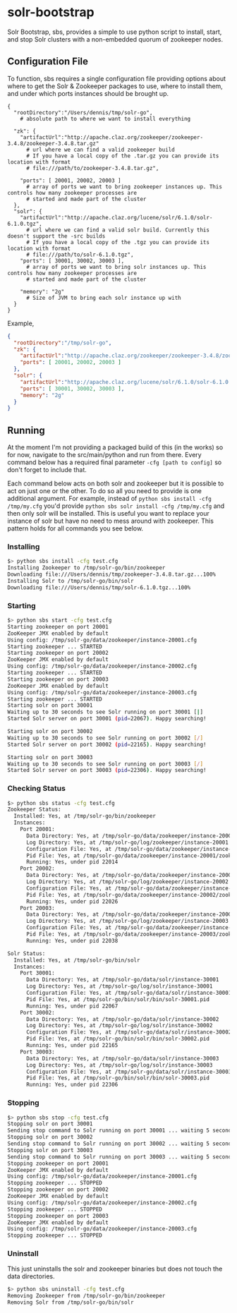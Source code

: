 # solr-bootstrap

Solr Bootstrap, sbs, provides a simple to use python script to install, start, and stop Solr clusters with a non-embedded quorum of zookeeper nodes.

## Configuration File

To function, sbs requires a single configuration file providing options about where to get the Solr & Zookeeper packages to use, where to install them, and under which ports instances should be brought up.

```
{
  "rootDirectory":"/Users/dennis/tmp/solr-go",
    # absolute path to where we want to install everything

  "zk": {
    "artifactUrl":"http://apache.claz.org/zookeeper/zookeeper-3.4.8/zookeeper-3.4.8.tar.gz"
      # url where we can find a valid zookeeper build
      # If you have a local copy of the .tar.gz you can provide its location with format
      # file:///path/to/zookeeper-3.4.8.tar.gz",

    "ports": [ 20001, 20002, 20003 ]
      # array of ports we want to bring zookeeper instances up. This controls how many zookeeper processes are 
      # started and made part of the cluster
  },
  "solr": {
    "artifactUrl":"http://apache.claz.org/lucene/solr/6.1.0/solr-6.1.0.tgz",
      # url where we can find a valid solr build. Currently this doesn't support the -src builds
      # If you have a local copy of the .tgz you can provide its location with format
      # file:///path/to/solr-6.1.0.tgz",
    "ports": [ 30001, 30002, 30003 ],
      # array of ports we want to bring solr instances up. This controls how many zookeeper processes are 
      # started and made part of the cluster

    "memory": "2g"
      # Size of JVM to bring each solr instance up with
  }
}
```

Example,
```json
{
  "rootDirectory":"/tmp/solr-go",
  "zk": {
    "artifactUrl":"http://apache.claz.org/zookeeper/zookeeper-3.4.8/zookeeper-3.4.8.tar.gz",
    "ports": [ 20001, 20002, 20003 ]
  },
  "solr": {
    "artifactUrl":"http://apache.claz.org/lucene/solr/6.1.0/solr-6.1.0.tgz",
    "ports": [ 30001, 30002, 30003 ],
    "memory": "2g"
  }
}
```

## Running

At the moment I'm not providing a packaged build of this (in the works) so for now, navigate to the src/main/python and run from there. Every command below has a required final parameter `-cfg [path to config]` so don't forget to include that.

Each command below acts on both solr and zookeeper but it is possible to act on just one or the other. To do so all you need to provide is one additional argument. For example, instead of `python sbs install -cfg /tmp/my.cfg` you'd provide `python sbs solr install -cfg /tmp/my.cfg` and then only solr will be installed. This is useful you want to replace your instance of solr but have no need to mess around with zookeeper. This pattern holds for all commands you see below.

### Installing

```bash
$> python sbs install -cfg test.cfg
Installing Zookeeper to /tmp/solr-go/bin/zookeeper
Downloading file:///Users/dennis/tmp/zookeeper-3.4.8.tar.gz...100%
Installing Solr to /tmp/solr-go/bin/solr
Downloading file:///Users/dennis/tmp/solr-6.1.0.tgz...100%
```

### Starting

```bash
$> python sbs start -cfg test.cfg
Starting zookeeper on port 20001
ZooKeeper JMX enabled by default
Using config: /tmp/solr-go/data/zookeeper/instance-20001.cfg
Starting zookeeper ... STARTED
Starting zookeeper on port 20002
ZooKeeper JMX enabled by default
Using config: /tmp/solr-go/data/zookeeper/instance-20002.cfg
Starting zookeeper ... STARTED
Starting zookeeper on port 20003
ZooKeeper JMX enabled by default
Using config: /tmp/solr-go/data/zookeeper/instance-20003.cfg
Starting zookeeper ... STARTED
Starting solr on port 30001
Waiting up to 30 seconds to see Solr running on port 30001 [|]
Started Solr server on port 30001 (pid=22067). Happy searching!

Starting solr on port 30002
Waiting up to 30 seconds to see Solr running on port 30002 [/]
Started Solr server on port 30002 (pid=22165). Happy searching!

Starting solr on port 30003
Waiting up to 30 seconds to see Solr running on port 30003 [/]
Started Solr server on port 30003 (pid=22306). Happy searching!
```

### Checking Status

```bash
$> python sbs status -cfg test.cfg
Zookeeper Status:
  Installed: Yes, at /tmp/solr-go/bin/zookeeper
  Instances:
    Port 20001:
      Data Directory: Yes, at /tmp/solr-go/data/zookeeper/instance-20001
      Log Directory: Yes, at /tmp/solr-go/log/zookeeper/instance-20001
      Configuration File: Yes, at /tmp/solr-go/data/zookeeper/instance-20001.cfg
      Pid File: Yes, at /tmp/solr-go/data/zookeeper/instance-20001/zookeeper_server.pid
      Running: Yes, under pid 22014
    Port 20002:
      Data Directory: Yes, at /tmp/solr-go/data/zookeeper/instance-20002
      Log Directory: Yes, at /tmp/solr-go/log/zookeeper/instance-20002
      Configuration File: Yes, at /tmp/solr-go/data/zookeeper/instance-20002.cfg
      Pid File: Yes, at /tmp/solr-go/data/zookeeper/instance-20002/zookeeper_server.pid
      Running: Yes, under pid 22026
    Port 20003:
      Data Directory: Yes, at /tmp/solr-go/data/zookeeper/instance-20003
      Log Directory: Yes, at /tmp/solr-go/log/zookeeper/instance-20003
      Configuration File: Yes, at /tmp/solr-go/data/zookeeper/instance-20003.cfg
      Pid File: Yes, at /tmp/solr-go/data/zookeeper/instance-20003/zookeeper_server.pid
      Running: Yes, under pid 22038

Solr Status:
  Installed: Yes, at /tmp/solr-go/bin/solr
  Instances:
    Port 30001:
      Data Directory: Yes, at /tmp/solr-go/data/solr/instance-30001
      Log Directory: Yes, at /tmp/solr-go/log/solr/instance-30001
      Configuration File: Yes, at /tmp/solr-go/data/solr/instance-30001/home/solr.xml
      Pid File: Yes, at /tmp/solr-go/bin/solr/bin/solr-30001.pid
      Running: Yes, under pid 22067
    Port 30002:
      Data Directory: Yes, at /tmp/solr-go/data/solr/instance-30002
      Log Directory: Yes, at /tmp/solr-go/log/solr/instance-30002
      Configuration File: Yes, at /tmp/solr-go/data/solr/instance-30002/home/solr.xml
      Pid File: Yes, at /tmp/solr-go/bin/solr/bin/solr-30002.pid
      Running: Yes, under pid 22165
    Port 30003:
      Data Directory: Yes, at /tmp/solr-go/data/solr/instance-30003
      Log Directory: Yes, at /tmp/solr-go/log/solr/instance-30003
      Configuration File: Yes, at /tmp/solr-go/data/solr/instance-30003/home/solr.xml
      Pid File: Yes, at /tmp/solr-go/bin/solr/bin/solr-30003.pid
      Running: Yes, under pid 22306
```

### Stopping

```bash
$> python sbs stop -cfg test.cfg
Stopping solr on port 30001
Sending stop command to Solr running on port 30001 ... waiting 5 seconds to allow Jetty process 22067 to stop gracefully.
Stopping solr on port 30002
Sending stop command to Solr running on port 30002 ... waiting 5 seconds to allow Jetty process 22165 to stop gracefully.
Stopping solr on port 30003
Sending stop command to Solr running on port 30003 ... waiting 5 seconds to allow Jetty process 22306 to stop gracefully.
Stopping zookeeper on port 20001
ZooKeeper JMX enabled by default
Using config: /tmp/solr-go/data/zookeeper/instance-20001.cfg
Stopping zookeeper ... STOPPED
Stopping zookeeper on port 20002
ZooKeeper JMX enabled by default
Using config: /tmp/solr-go/data/zookeeper/instance-20002.cfg
Stopping zookeeper ... STOPPED
Stopping zookeeper on port 20003
ZooKeeper JMX enabled by default
Using config: /tmp/solr-go/data/zookeeper/instance-20003.cfg
Stopping zookeeper ... STOPPED
```

### Uninstall

This just uninstalls the solr and zookeeper binaries but does not touch the data directories.

```bash
$> python sbs uninstall -cfg test.cfg
Removing Zookeeper from /tmp/solr-go/bin/zookeeper
Removing Solr from /tmp/solr-go/bin/solr
```
